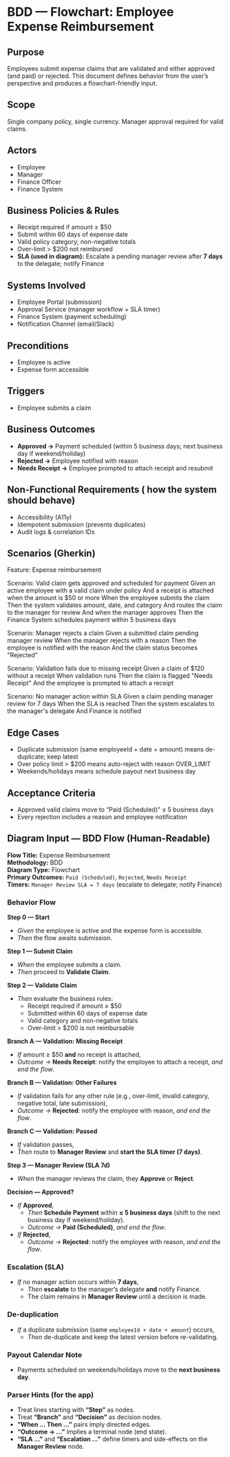 # BDD — Flowchart: Employee Expense Reimbursement

## Purpose
Employees submit expense claims that are validated and either approved (and paid) or rejected. This document defines behavior from the user’s perspective and produces a flowchart-friendly input.

## Scope
Single company policy, single currency. Manager approval required for valid claims.

## Actors
- Employee
- Manager
- Finance Officer
- Finance System

## Business Policies & Rules
- Receipt required if amount ≥ $50
- Submit within 60 days of expense date
- Valid policy category; non-negative totals
- Over-limit > $200 not reimbursed
- **SLA (used in diagram):** Escalate a pending manager review after **7 days** to the delegate; notify Finance

## Systems Involved
- Employee Portal (submission)
- Approval Service (manager workflow + SLA timer)
- Finance System (payment scheduling)
- Notification Channel (email/Slack)

## Preconditions
- Employee is active
- Expense form accessible

## Triggers
- Employee submits a claim

## Business Outcomes
- **Approved →** Payment scheduled (within 5 business days; next business day if weekend/holiday)
- **Rejected →** Employee notified with reason
- **Needs Receipt →** Employee prompted to attach receipt and resubmit

## Non-Functional Requirements ( how the system should behave)
- Accessibility (A11y)
- Idempotent submission (prevents duplicates)
- Audit logs & correlation IDs

## Scenarios (Gherkin)

Feature: Expense reimbursement

Scenario: Valid claim gets approved and scheduled for payment
  Given an active employee with a valid claim under policy
  And a receipt is attached when the amount is $50 or more
  When the employee submits the claim
  Then the system validates amount, date, and category
  And routes the claim to the manager for review
  And when the manager approves
  Then the Finance System schedules payment within 5 business days

Scenario: Manager rejects a claim
  Given a submitted claim pending manager review
  When the manager rejects with a reason
  Then the employee is notified with the reason
  And the claim status becomes "Rejected"

Scenario: Validation fails due to missing receipt
  Given a claim of $120 without a receipt
  When validation runs
  Then the claim is flagged "Needs Receipt"
  And the employee is prompted to attach a receipt

Scenario: No manager action within SLA
  Given a claim pending manager review for 7 days
  When the SLA is reached
  Then the system escalates to the manager's delegate
  And Finance is notified

## Edge Cases
- Duplicate submission (same employeeId + date + amount) means de-duplicate; keep latest
- Over policy limit > $200 means auto-reject with reason OVER_LIMIT
- Weekends/holidays means schedule payout next business day

## Acceptance Criteria
- Approved valid claims move to “Paid (Scheduled)” ≤ 5 business days
- Every rejection includes a reason and employee notification

## Diagram Input — BDD Flow (Human-Readable)

**Flow Title:** Expense Reimbursement  
**Methodology:** BDD  
**Diagram Type:** Flowchart  
**Primary Outcomes:** `Paid (Scheduled)`, `Rejected`, `Needs Receipt`  
**Timers:** `Manager Review SLA = 7 days` (escalate to delegate; notify Finance)

### Behavior Flow
**Step 0 — Start**  
- *Given* the employee is active and the expense form is accessible.  
- *Then* the flow awaits submission.

**Step 1 — Submit Claim**  
- *When* the employee submits a claim.  
- *Then* proceed to **Validate Claim**.

**Step 2 — Validate Claim**  
- *Then* evaluate the business rules:  
  - Receipt required if amount ≥ $50  
  - Submitted within 60 days of expense date  
  - Valid category and non-negative totals  
  - Over-limit > $200 is not reimbursable

**Branch A — Validation: Missing Receipt**  
- *If* amount ≥ $50 **and** no receipt is attached,  
- *Outcome →* **Needs Receipt**: notify the employee to attach a receipt, *and end the flow*.

**Branch B — Validation: Other Failures**  
- *If* validation fails for any other rule (e.g., over-limit, invalid category, negative total, late submission),  
- *Outcome →* **Rejected**: notify the employee with reason, *and end the flow*.

**Branch C — Validation: Passed**  
- *If* validation passes,  
- *Then* route to **Manager Review** and **start the SLA timer (7 days)**.

**Step 3 — Manager Review (SLA 7d)**  
- *When* the manager reviews the claim, they **Approve** or **Reject**.

**Decision — Approved?**  
- *If* **Approved**,  
  - *Then* **Schedule Payment** within **≤ 5 business days** (shift to the next business day if weekend/holiday).  
  - *Outcome →* **Paid (Scheduled)**, *and end the flow*.  
- *If* **Rejected**,  
  - *Outcome →* **Rejected**: notify the employee with reason, *and end the flow*.

### Escalation (SLA)
- *If* no manager action occurs within **7 days**,  
  - *Then* **escalate** to the manager’s delegate **and** notify Finance.  
  - The claim remains in **Manager Review** until a decision is made.

### De-duplication
- *If* a duplicate submission (same `employeeId + date + amount`) occurs,  
  - *Then* de-duplicate and keep the latest version before re-validating.

### Payout Calendar Note
- Payments scheduled on weekends/holidays move to the **next business day**.

### Parser Hints (for the app)
- Treat lines starting with **“Step”** as nodes.  
- Treat **“Branch”** and **“Decision”** as decision nodes.  
- **“When … Then …”** pairs imply directed edges.  
- **“Outcome → …”** implies a terminal node (end state).  
- **“SLA …”** and **“Escalation …”** define timers and side-effects on the **Manager Review** node.
